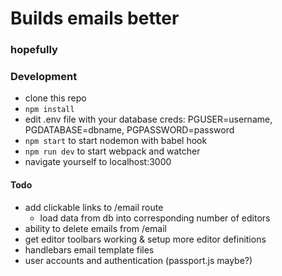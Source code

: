 # Builds emails better

### hopefully


### Development
* clone this repo
* `npm install`
* edit .env file with your database creds: PGUSER=username, PGDATABASE=dbname, PGPASSWORD=password
* `npm start` to start nodemon with babel hook
* `npm run dev` to start webpack and watcher
* navigate yourself to localhost:3000

#### Todo
* add clickable links to /email route
	* load data from db into corresponding number of editors
* ability to delete emails from /email
* get editor toolbars working & setup more editor definitions
* handlebars email template files
* user accounts and authentication (passport.js maybe?)
